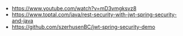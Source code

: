 * https://www.youtube.com/watch?v=mD3vmgksvz8
* https://www.toptal.com/java/rest-security-with-jwt-spring-security-and-java
* https://github.com/szerhusenBC/jwt-spring-security-demo
